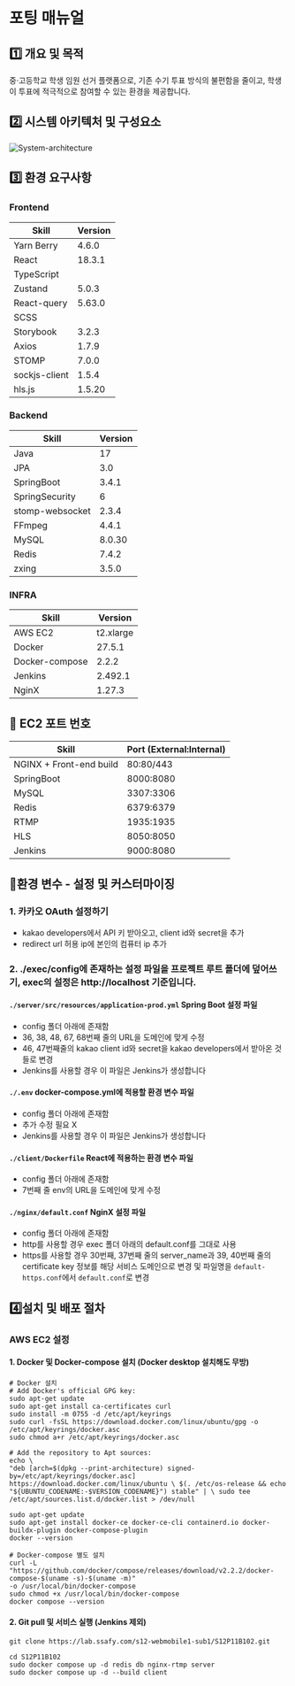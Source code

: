 # 포팅 매뉴얼

## 1️⃣ 개요 및 목적

중·고등학교 학생 임원 선거 플랫폼으로, 기존 수기 투표 방식의 불편함을 줄이고, 학생이 투표에 적극적으로 참여할 수 있는 환경을 제공합니다.

## 2️⃣ 시스템 아키텍처 및 구성요소
![System-architecture](/uploads/74610721fc49b01d44153d3f6c6db0a0/image.png)

## 3️⃣ 환경 요구사항

### Frontend

| Skill | Version |
| --- | --- |
| Yarn Berry | 4.6.0 |
| React | 18.3.1 |
| TypeScript |  |
| Zustand | 5.0.3 |
| React-query | 5.63.0 |
| SCSS |  |
| Storybook | 3.2.3 |
| Axios | 1.7.9 |
| STOMP | 7.0.0 |
| sockjs-client | 1.5.4 |
| hls.js | 1.5.20 |

### Backend

| Skill | Version |
| --- | --- |
| Java | 17 |
| JPA | 3.0 |
| SpringBoot | 3.4.1 |
| SpringSecurity | 6 |
| stomp-websocket | 2.3.4 |
| FFmpeg | 4.4.1 |
| MySQL | 8.0.30 |
| Redis | 7.4.2 |
| zxing | 3.5.0 |

### INFRA

| Skill | Version |
| --- | --- |
| AWS EC2 | t2.xlarge |
| Docker | 27.5.1 |
| Docker-compose | 2.2.2 |
| Jenkins | 2.492.1 |
| NginX | 1.27.3 |

## 📌 EC2 포트 번호

| Skill | Port (External:Internal) |
| --- | --- |
| NGINX + Front-end build | 80:80/443 |
| SpringBoot | 8000:8080 |
| MySQL | 3307:3306 |
| Redis | 6379:6379 |
| RTMP | 1935:1935 |
| HLS | 8050:8050 |
| Jenkins | 9000:8080 |

## 📌환경 변수 - 설정 및 커스터마이징
### 1. 카카오 OAuth 설정하기
- kakao developers에서 API 키 받아오고, client id와 secret을 추가
- redirect url 허용 ip에 본인의 컴퓨터 ip 추가

### 2. ./exec/config에 존재하는 설정 파일을 프로젝트 루트 폴더에 덮어쓰기, exec의 설정은 http://localhost 기준입니다.

#### `./server/src/resources/application-prod.yml` Spring Boot 설정 파일
- config 폴더 아래에 존재함
- 36, 38, 48, 67, 68번째 줄의 URL을 도메인에 맞게 수정
- 46, 47번째줄의 kakao client id와 secret을 kakao developers에서 받아온 것들로 변경
- Jenkins를 사용할 경우 이 파일은 Jenkins가 생성합니다

#### `./.env` docker-compose.yml에 적용할 환경 변수 파일
- config 폴더 아래에 존재함
- 추가 수정 필요 X
- Jenkins를 사용할 경우 이 파일은 Jenkins가 생성합니다

#### `./client/Dockerfile` React에 적용하는 환경 변수 파일
- config 폴더 아래에 존재함
- 7번째 줄 env의 URL을 도메인에 맞게 수정

#### `./nginx/default.conf` NginX 설정 파일
- config 폴더 아래에 존재함
- http를 사용할 경우 exec 폴더 아래의 default.conf를 그대로 사용
- https를 사용할 경우 30번째, 37번째 줄의 server_name과 39, 40번째 줄의 certificate key 정보를 해당 서비스 도메인으로 변경 및 파일명을 `default-https.conf`에서 `default.conf`로 변경

## 4️⃣설치 및 배포 절차

### AWS EC2 설정
#### 1. Docker 및 Docker-compose 설치 (Docker desktop 설치해도 무방)
```
# Docker 설치
# Add Docker's official GPG key:
sudo apt-get update
sudo apt-get install ca-certificates curl
sudo install -m 0755 -d /etc/apt/keyrings
sudo curl -fsSL https://download.docker.com/linux/ubuntu/gpg -o /etc/apt/keyrings/docker.asc
sudo chmod a+r /etc/apt/keyrings/docker.asc

# Add the repository to Apt sources:
echo \
"deb [arch=$(dpkg --print-architecture) signed-by=/etc/apt/keyrings/docker.asc] https://download.docker.com/linux/ubuntu \ $(. /etc/os-release && echo "${UBUNTU_CODENAME:-$VERSION_CODENAME}") stable" | \ sudo tee /etc/apt/sources.list.d/docker.list > /dev/null

sudo apt-get update
sudo apt-get install docker-ce docker-ce-cli containerd.io docker-buildx-plugin docker-compose-plugin
docker --version

# Docker-compose 별도 설치
curl -L
"https://github.com/docker/compose/releases/download/v2.2.2/docker-compose-$(uname -s)-$(uname -m)"
-o /usr/local/bin/docker-compose
sudo chmod +x /usr/local/bin/docker-compose
docker compose --version
``` 

#### 2. Git pull 및 서비스 실행 (Jenkins 제외)
```        
git clone https://lab.ssafy.com/s12-webmobile1-sub1/S12P11B102.git
        
cd S12P11B102
sudo docker compose up -d redis db nginx-rtmp server
sudo docker compose up -d --build client
```